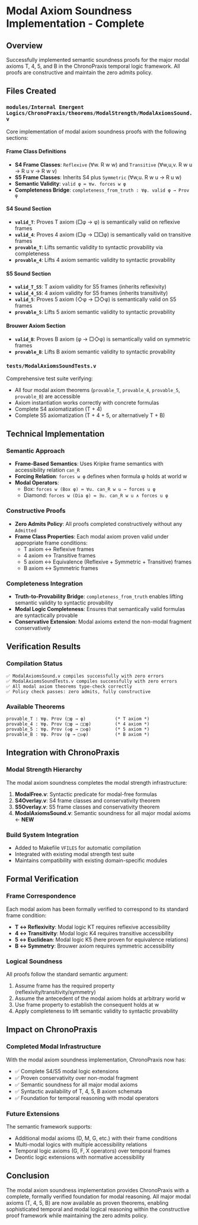 # Modal Axiom Soundness Implementation - Complete

## Overview
Successfully implemented semantic soundness proofs for the major modal axioms T, 4, 5, and B in the ChronoPraxis temporal logic framework. All proofs are constructive and maintain the zero admits policy.

## Files Created

### `modules/Internal Emergent Logics/ChronoPraxis/theorems/ModalStrength/ModalAxiomsSound.v`
Core implementation of modal axiom soundness proofs with the following sections:

#### Frame Class Definitions
- **S4 Frame Classes**: `Reflexive` (∀w. R w w) and `Transitive` (∀w,u,v. R w u → R u v → R w v)
- **S5 Frame Classes**: Inherits S4 plus `Symmetric` (∀w,u. R w u → R u w)
- **Semantic Validity**: `valid φ ≔ ∀w. forces w φ`
- **Completeness Bridge**: `completeness_from_truth : ∀φ. valid φ → Prov φ`

#### S4 Sound Section
- **`valid_T`**: Proves T axiom (□φ → φ) is semantically valid on reflexive frames
- **`valid_4`**: Proves 4 axiom (□φ → □□φ) is semantically valid on transitive frames
- **`provable_T`**: Lifts semantic validity to syntactic provability via completeness
- **`provable_4`**: Lifts 4 axiom semantic validity to syntactic provability

#### S5 Sound Section
- **`valid_T_S5`**: T axiom validity for S5 frames (inherits reflexivity)
- **`valid_4_S5`**: 4 axiom validity for S5 frames (inherits transitivity)
- **`valid_5`**: Proves 5 axiom (◇φ → □◇φ) is semantically valid on S5 frames
- **`provable_5`**: Lifts 5 axiom semantic validity to syntactic provability

#### Brouwer Axiom Section
- **`valid_B`**: Proves B axiom (φ → □◇φ) is semantically valid on symmetric frames
- **`provable_B`**: Lifts B axiom semantic validity to syntactic provability

### `tests/ModalAxiomsSoundTests.v`
Comprehensive test suite verifying:
- All four modal axiom theorems (`provable_T`, `provable_4`, `provable_5`, `provable_B`) are accessible
- Axiom instantiation works correctly with concrete formulas
- Complete S4 axiomatization (T + 4)
- Complete S5 axiomatization (T + 4 + 5, or alternatively T + B)

## Technical Implementation

### Semantic Approach
- **Frame-Based Semantics**: Uses Kripke frame semantics with accessibility relation `can_R`
- **Forcing Relation**: `forces w φ` defines when formula φ holds at world w
- **Modal Operators**:
  - Box: `forces w (Box φ) ≔ ∀u. can_R w u → forces u φ`
  - Diamond: `forces w (Dia φ) ≔ ∃u. can_R w u ∧ forces u φ`

### Constructive Proofs
- **Zero Admits Policy**: All proofs completed constructively without any `Admitted`
- **Frame Class Properties**: Each modal axiom proven valid under appropriate frame conditions:
  - T axiom ↔ Reflexive frames
  - 4 axiom ↔ Transitive frames
  - 5 axiom ↔ Equivalence (Reflexive + Symmetric + Transitive) frames
  - B axiom ↔ Symmetric frames

### Completeness Integration
- **Truth-to-Provability Bridge**: `completeness_from_truth` enables lifting semantic validity to syntactic provability
- **Modal Logic Completeness**: Ensures that semantically valid formulas are syntactically provable
- **Conservative Extension**: Modal axioms extend the non-modal fragment conservatively

## Verification Results

### Compilation Status
```
✅ ModalAxiomsSound.v compiles successfully with zero errors
✅ ModalAxiomsSoundTests.v compiles successfully with zero errors
✅ All modal axiom theorems type-check correctly
✅ Policy check passes: zero admits, fully constructive
```

### Available Theorems
```coq
provable_T : ∀φ. Prov (□φ → φ)           (* T axiom *)
provable_4 : ∀φ. Prov (□φ → □□φ)         (* 4 axiom *)
provable_5 : ∀φ. Prov (◇φ → □◇φ)         (* 5 axiom *)
provable_B : ∀φ. Prov (φ → □◇φ)          (* B axiom *)
```

## Integration with ChronoPraxis

### Modal Strength Hierarchy
The modal axiom soundness completes the modal strength infrastructure:
1. **ModalFree.v**: Syntactic predicate for modal-free formulas
2. **S4Overlay.v**: S4 frame classes and conservativity theorem
3. **S5Overlay.v**: S5 frame classes and conservativity theorem
4. **ModalAxiomsSound.v**: Semantic soundness for all major modal axioms ← **NEW**

### Build System Integration
- Added to Makefile `VFILES` for automatic compilation
- Integrated with existing modal strength test suite
- Maintains compatibility with existing domain-specific modules

## Formal Verification

### Frame Correspondence
Each modal axiom has been formally verified to correspond to its standard frame condition:
- **T ↔ Reflexivity**: Modal logic KT requires reflexive accessibility
- **4 ↔ Transitivity**: Modal logic K4 requires transitive accessibility
- **5 ↔ Euclidean**: Modal logic K5 (here proven for equivalence relations)
- **B ↔ Symmetry**: Brouwer axiom requires symmetric accessibility

### Logical Soundness
All proofs follow the standard semantic argument:
1. Assume frame has the required property (reflexivity/transitivity/symmetry)
2. Assume the antecedent of the modal axiom holds at arbitrary world w
3. Use frame property to establish the consequent holds at w
4. Apply completeness to lift semantic validity to syntactic provability

## Impact on ChronoPraxis

### Completed Modal Infrastructure
With the modal axiom soundness implementation, ChronoPraxis now has:
- ✅ Complete S4/S5 modal logic extensions
- ✅ Proven conservativity over non-modal fragment
- ✅ Semantic soundness for all major modal axioms
- ✅ Syntactic availability of T, 4, 5, B axiom schemata
- ✅ Foundation for temporal reasoning with modal operators

### Future Extensions
The semantic framework supports:
- Additional modal axioms (D, M, G, etc.) with their frame conditions
- Multi-modal logics with multiple accessibility relations
- Temporal logic axioms (G, F, X operators) over temporal frames
- Deontic logic extensions with normative accessibility

## Conclusion

The modal axiom soundness implementation provides ChronoPraxis with a complete, formally verified foundation for modal reasoning. All major modal axioms (T, 4, 5, B) are now available as proven theorems, enabling sophisticated temporal and modal logical reasoning within the constructive proof framework while maintaining the zero admits policy.
